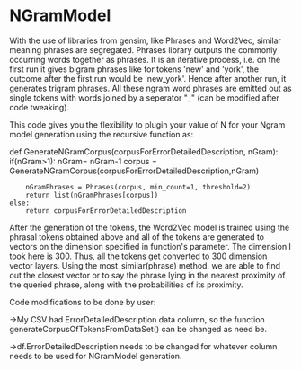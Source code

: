 # NGramModel

With the use of libraries from gensim, like Phrases and Word2Vec, similar meaning phrases are segregated. 
Phrases library outputs the commonly occurring words together as phrases. It is an iterative process, i.e. on the first run it gives bigram phrases like for tokens 'new' and 'york', the outcome after the first run would be 'new_york'. Hence after another run, it generates trigram phrases. All these ngram word phrases are emitted out as single tokens with words joined by a seperator "_" (can be modified after code tweaking). 

This code gives you the flexibility to plugin your value of N for your Ngram model generation using the recursive function as:


def GenerateNGramCorpus(corpusForErrorDetailedDescription, nGram):
    if(nGram>1):
        nGram= nGram-1
        corpus = GenerateNGramCorpus(corpusForErrorDetailedDescription,nGram)
        
        nGramPhrases = Phrases(corpus, min_count=1, threshold=2)
        return list(nGramPhrases[corpus])
    else:
        return corpusForErrorDetailedDescription

After the generation of the tokens, the Word2Vec model is trained using the phrasal tokens obtained above and all of the tokens are generated to vectors on the dimension specified in function's parameter. The dimension I took here is 300. Thus, all the tokens get converted to 300 dimension vector layers.
Using the most_similar(phrase) method, we are able to find out the closest vector or to say the phrase lying in the nearest proximity of the queried phrase, along with the probabilities of its proximity.

Code modifications to be done by user:

->My CSV had ErrorDetailedDescription data column, so the function generateCorpusOfTokensFromDataSet() can be changed as need be.

->df.ErrorDetailedDescription needs to be changed for whatever column needs to be used for NGramModel generation.

